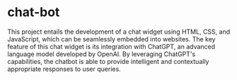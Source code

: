 # chat-bot
This project entails the development of a chat widget using HTML, CSS, and JavaScript, which can be seamlessly embedded into websites. The key feature of this chat widget is its integration with ChatGPT, an advanced language model developed by OpenAI. By leveraging ChatGPT's capabilities, the chatbot is able to provide intelligent and contextually appropriate responses to user queries.
